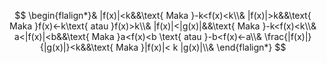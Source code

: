 $$
\begin{flalign*}&
|f(x)|<k&&\text{ Maka }-k<f(x)<k\\&
|f(x)|>k&&\text{ Maka }f(x)<-k\text{ atau }f(x)>k\\&
|f(x)|<|g(x)|&&\text{ Maka }-k<f(x)<k\\&
a<|f(x)|<b&&\text{ Maka }a<f(x)<b \text{ atau }-b<f(x)<-a\\&
\frac{|f(x)|}{|g(x)|}<k&&\text{ Maka }|f(x)|< k |g(x)|\\&
\end{flalign*}
$$
